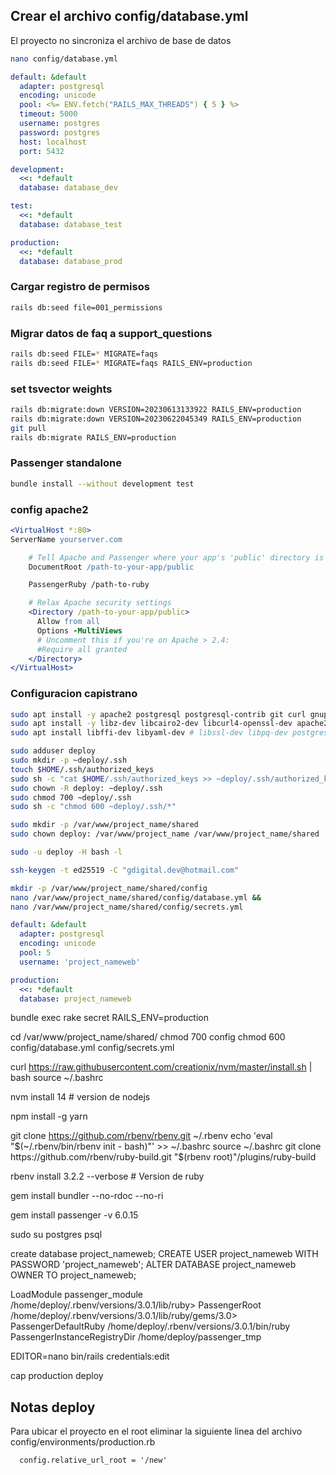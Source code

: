 ## Crear el archivo config/database.yml

El proyecto no sincroniza el archivo de base de datos

```bash
nano config/database.yml
```

```yml
default: &default
  adapter: postgresql
  encoding: unicode
  pool: <%= ENV.fetch("RAILS_MAX_THREADS") { 5 } %>
  timeout: 5000
  username: postgres
  password: postgres
  host: localhost
  port: 5432

development:
  <<: *default
  database: database_dev

test:
  <<: *default
  database: database_test

production:
  <<: *default
  database: database_prod
```

### Cargar registro de permisos

```bash
rails db:seed file=001_permissions
```

### Migrar datos de faq a support_questions

```bash
rails db:seed FILE=* MIGRATE=faqs
rails db:seed FILE=* MIGRATE=faqs RAILS_ENV=production
```

### set tsvector weights

```bash
rails db:migrate:down VERSION=20230613133922 RAILS_ENV=production
rails db:migrate:down VERSION=20230622045349 RAILS_ENV=production
git pull
rails db:migrate RAILS_ENV=production
```

### Passenger standalone

```bash
bundle install --without development test
```


### config apache2

```apache
<VirtualHost *:80>
ServerName yourserver.com

    # Tell Apache and Passenger where your app's 'public' directory is
    DocumentRoot /path-to-your-app/public

    PassengerRuby /path-to-ruby

    # Relax Apache security settings
    <Directory /path-to-your-app/public>
      Allow from all
      Options -MultiViews
      # Uncomment this if you're on Apache > 2.4:
      #Require all granted
    </Directory>
</VirtualHost>
```

### Configuracion capistrano

```bash
sudo apt install -y apache2 postgresql postgresql-contrib git curl gnupg build-essential
sudo apt install -y libz-dev libcairo2-dev libcurl4-openssl-dev apache2-dev libapr1-dev libaprutil1-dev
sudo apt install libffi-dev libyaml-dev # libssl-dev libpq-dev postgresql-server-dev-all

sudo adduser deploy
sudo mkdir -p ~deploy/.ssh
touch $HOME/.ssh/authorized_keys
sudo sh -c "cat $HOME/.ssh/authorized_keys >> ~deploy/.ssh/authorized_keys"
sudo chown -R deploy: ~deploy/.ssh
sudo chmod 700 ~deploy/.ssh
sudo sh -c "chmod 600 ~deploy/.ssh/*"

sudo mkdir -p /var/www/project_name/shared
sudo chown deploy: /var/www/project_name /var/www/project_name/shared

sudo -u deploy -H bash -l

ssh-keygen -t ed25519 -C "gdigital.dev@hotmail.com"

mkdir -p /var/www/project_name/shared/config
nano /var/www/project_name/shared/config/database.yml &&
nano /var/www/project_name/shared/config/secrets.yml
```

```yml
default: &default
  adapter: postgresql
  encoding: unicode
  pool: 5
  username: 'project_nameweb'

production:
  <<: *default
  database: project_nameweb
```   

bundle exec rake secret RAILS_ENV=production


cd /var/www/project_name/shared/
chmod 700 config
chmod 600 config/database.yml config/secrets.yml

curl https://raw.githubusercontent.com/creationix/nvm/master/install.sh | bash
source ~/.bashrc

nvm install 14 # version de nodejs


npm install -g yarn




git clone https://github.com/rbenv/rbenv.git ~/.rbenv
echo 'eval "$(~/.rbenv/bin/rbenv init - bash)"' >> ~/.bashrc
source ~/.bashrc
git clone https://github.com/rbenv/ruby-build.git "$(rbenv root)"/plugins/ruby-build


rbenv install 3.2.2 --verbose # Version de ruby

gem install bundler --no-rdoc --no-ri

gem install passenger -v 6.0.15





sudo su postgres
psql

create database project_nameweb;
CREATE USER project_nameweb WITH PASSWORD 'project_nameweb';
ALTER DATABASE project_nameweb OWNER TO project_nameweb;








LoadModule passenger_module /home/deploy/.rbenv/versions/3.0.1/lib/ruby>
<IfModule mod_passenger.c>
PassengerRoot /home/deploy/.rbenv/versions/3.0.1/lib/ruby/gems/3.0>     PassengerDefaultRuby /home/deploy/.rbenv/versions/3.0.1/bin/ruby
PassengerInstanceRegistryDir /home/deploy/passenger_tmp
</IfModule>




EDITOR=nano bin/rails credentials:edit



cap production deploy


## Notas deploy

Para ubicar el proyecto en el root eliminar la siguiente linea del archivo config/environments/production.rb

```
  config.relative_url_root = '/new'
```